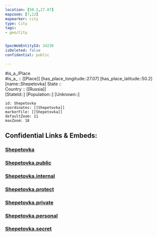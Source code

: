 ```yaml
---
location: [50.2,27.07] 
mapzoom: [7,12] 
mapmarker: city 
type: City
tags:
- geo/City


SpocWebEntityId: 34230
isDeleted: false
confidential: public

---
```

#is_a_/Place  
#is_a_ :: [[Place]] 
[has_place_longitude::27.07] 
[has_place_latitude::50.2] 
[name::Shepetovka] 
State ::  
Country :: [[Russia]]  
[StateId::] 
[Population::] 
[Unknown::] 


```leaflet
id: Shepetovka
coordinates: [[Shepetovka]] 
markerFile: [[Shepetovka]] 
defaultZoom: 11 
maxZoom: 18
```


## Confidential Links & Embeds: 

### [Shepetovka](/_Standards/Earth/Continent/Europe/Europe~East/Ukraine/Regions~Ukraine/Khmel'nyts'kyy/City/Shepetovka.md) 

### [Shepetovka.public](/_public/Earth/Continent/Europe/Europe~East/Ukraine/Regions~Ukraine/Khmel'nyts'kyy/City/Shepetovka.public.md) 

### [Shepetovka.internal](/_internal/Earth/Continent/Europe/Europe~East/Ukraine/Regions~Ukraine/Khmel'nyts'kyy/City/Shepetovka.internal.md) 

### [Shepetovka.protect](/_protect/Earth/Continent/Europe/Europe~East/Ukraine/Regions~Ukraine/Khmel'nyts'kyy/City/Shepetovka.protect.md) 

### [Shepetovka.private](/_private/Earth/Continent/Europe/Europe~East/Ukraine/Regions~Ukraine/Khmel'nyts'kyy/City/Shepetovka.private.md) 

### [Shepetovka.personal](/_personal/Earth/Continent/Europe/Europe~East/Ukraine/Regions~Ukraine/Khmel'nyts'kyy/City/Shepetovka.personal.md) 

### [Shepetovka.secret](/_secret/Earth/Continent/Europe/Europe~East/Ukraine/Regions~Ukraine/Khmel'nyts'kyy/City/Shepetovka.secret.md)

